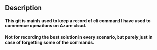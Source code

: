 ## Description
#### This git is mainly used to keep a record of cli command I have used to commence operations on Azure cloud.
#### Not for recording the best solution in every scenario, but purely just in case of forgetting some of the commands.   
